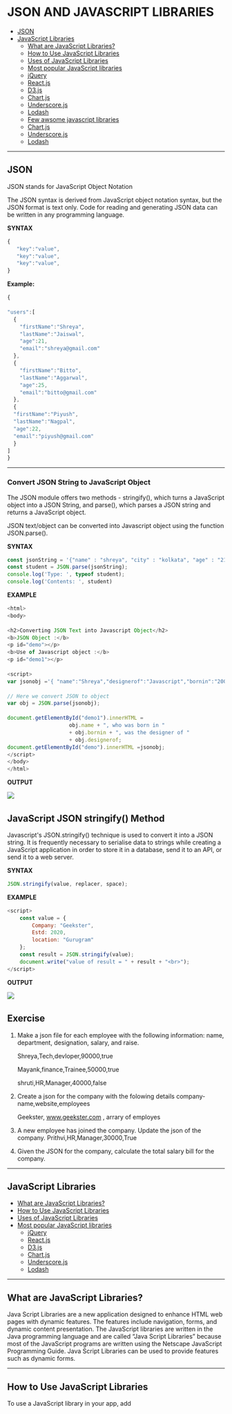 # JSON AND JAVASCRIPT LIBRARIES

- [JSON](#json)
- [JavaScript Libraries](#javascript-libraries)
    - [What are JavaScript Libraries?](#what-is-javascript-libraries)
    - [How to Use JavaScript Libraries](#how-to-use-javascript-libraries)
    - [Uses of JavaScript Libraries](#uses-of-javascript-libraries)
    - [Most popular JavaScript libraries](#below-is-a-list-of-some-of-the-most-popular-JavaScript-libraries)
    - [jQuery](#jQuery)
    - [React.js](#react-js)
    - [D3.js](#d3.js)
    - [Chart.js](#chart.js)
    - [Underscore.js](#underscore.js)
    - [Lodash](#lodash)  
    - [ Few awsome javascript libraries](#few-awsome-javascript-libraries-that-you-can-try-out-by-yourself)  
    - [Chart.js](#chart.js)
    - [Underscore.js](#underscore.js)
    - [Lodash](#lodash)   
 <hr>
 
## JSON  

JSON stands for JavaScript Object Notation

The JSON syntax is derived from JavaScript object notation syntax, but the JSON format is text only. Code for reading and generating JSON data can be written in any programming language.
 
 **SYNTAX**
 
 ```js
 {
    "key":"value",
    "key":"value",
    "key":"value",
}
```

 **Example:**

```js
{

"users":[
  {
    "firstName":"Shreya",
    "lastName":"Jaiswal",
    "age":21,
    "email":"shreya@gmail.com"
  },
  {
    "firstName":"Bitto",
    "lastName":"Aggarwal",
    "age":25,
    "email":"bitto@gmail.com"
  },
  {
  "firstName":"Piyush",
  "lastName":"Nagpal",
  "age":22,
  "email":"piyush@gmail.com"
  }
]
}
```
<hr>

### Convert JSON String to JavaScript Object

The JSON module offers two methods - stringify(), which turns a JavaScript object into a JSON String, and parse(), which parses a JSON string and returns a JavaScript object.

JSON text/object can be converted into Javascript object using the function JSON.parse().

**SYNTAX**

```js
const jsonString = '{"name" : "shreya", "city" : "kolkata", "age" : "21"}';
const student = JSON.parse(jsonString);
console.log('Type: ', typeof student);
console.log('Contents: ', student)
```
**EXAMPLE**

```js
<html>
<body>

<h2>Converting JSON Text into Javascript Object</h2>
<b>JSON Object :</b>
<p id="demo"></p>
<b>Use of Javascript object :</b>
<p id="demo1"></p>

<script>
var jsonobj ='{ "name":"Shreya","designerof":"Javascript","bornin":"2001" }';

// Here we convert JSON to object
var obj = JSON.parse(jsonobj);

document.getElementById("demo1").innerHTML =
					obj.name + ", who was born in "
					+ obj.bornin + ", was the designer of "
					+ obj.designerof;
document.getElementById("demo").innerHTML =jsonobj;
</script>
</body>
</html>
```

**OUTPUT**

![](./image/json1.png)

## JavaScript JSON stringify() Method

Javascript's JSON.stringify() technique is used to convert it into a JSON string. It is frequently necessary to serialise data to strings while creating a JavaScript application in order to store it in a database, send it to an API, or send it to a web server.

**SYNTAX**

```js
JSON.stringify(value, replacer, space);
```

**EXAMPLE**

```js
<script>
	const value = {
		Company: "Geekster",
		Estd: 2020,
		location: "Gurugram"
	};
	const result = JSON.stringify(value);
	document.write("value of result = " + result + "<br>");
</script>
```

**OUTPUT**

![](./image/json2.png)

## Exercise

1. Make a json file for each employee with the following information: name, department, designation, salary, and raise.

   Shreya,Tech,devloper,90000,true
  
   Mayank,finance,Trainee,50000,true
  
   shruti,HR,Manager,40000,false

2. Create a json for the company with the folowing details
   company-name,website,employees 

    Geekster, www.geekster.com , arrary of employes

3. A new employee has joined the company. Update the json of the company.
   Prithvi,HR,Manager,30000,True

4. Given the JSON for the company, calculate the total salary bill for the company.

<hr>

## JavaScript Libraries

- [What are JavaScript Libraries?](#what-is-javascript-libraries)
- [How to Use JavaScript Libraries](#how-to-use-javascript-libraries)
- [Uses of JavaScript Libraries](#uses-of-javascript-libraries)
- [Most popular JavaScript libraries](#below-is-a-list-of-some-of-the-most-popular-JavaScript-libraries)
    - [jQuery](#jQuery)
    - [React.js](#react-js)
    - [D3.js]()
    - [Chart.js]()
    - [Underscore.js]()
    - [Lodash]()

<hr>

## What are JavaScript Libraries?
 
Java Script Libraries are a new application designed to enhance HTML web pages with dynamic features. The features include navigation, forms, and dynamic content presentation. The JavaScript libraries are written in the Java programming language and are called “Java Script Libraries” because most of the JavaScript programs are written using the Netscape JavaScript Programming Guide. Java Script Libraries can be used to provide features such as dynamic forms.

<hr>

## How to Use JavaScript Libraries
To use a JavaScript library in your app, add <script> to the <head> element using the src attribute that references the library source path or the URL.

Read the JavaScript library’s documentation you intend to use for more information and follow the steps provided there.
  
  <hr>
  
## Uses of JavaScript Libraries
  
 - Data Visualization in Maps and Charts
 - DOM Manipulation
 - Data Handling
 - Effective database management
 - Image Effects
 - User Interface and Its Components
 - Animations and Forms
  
  <hr>
  
  ## Below is a list of some of the most popular JavaScript libraries.
  
 # 1. jQuery
  
  jQuery is a JavaScript library for Document Object Model (DOM) manipulation. It is lightweight, cross-browser, and feature-rich. It provides a wide variety of techniques that can be used to manipulate HTML and CSS. In addition, it supports many common event-handling techniques such as key, mouse, focus and blur functions, and Ajax calls.
  
  ## Key points
  
  - It uses CSS3 selectors in manipulating style properties and finding elements.
  - Includes minimalistic API, which is easy to use.
  - Supports an AMD module and is lightweight
  - It is easy for beginners as its syntax is similar to CSS.
  
  <hr>
  
  # 2. React Js
  
  React is a JavaScript library that makes it easy to build user interfaces. React takes a declarative approach to building components that can update and animate on their own as a game engine does. A component is built via JavaScript, then rendered to the page. In addition, a component is reusable in that it can be put into another component (like a panel button), and it can be accessed from anywhere on the page (like a button).
  
  ## Key Points

 - It uses lifecycle methods like render and component DidMount. It allows code execution at specific points during an entity’s lifetime.
 - It supports JavaScript XML (JSX) that combines both JS and HTML.
 - By creating an in-memory cache in a data structure, it uses a virtual DOM.
  
  <hr>
  
  ## 3. D3.js
  
  D3 stands for Data-driven documents. Developers use it for the manipulation of documents based on the data. It was released in the year 2011 under the BSD license.
  
  ## Key Points

 - Supports HTML, CSS, and SVG
 - Has a data-driven approach, manipulates the DOM
 - Allow more comprehensive graphical complexity within high frame rates by reducing overheads
 - Supports a vast number of dynamic behavior and datasets for animations and interaction.
  
 <hr>
  
  ## 4. Chart.js
  
  Chart.js is a flexible and simple library for designers and developers who can add beautiful charts and graphs to their projects in no time. It is open-source and has an MIT license.
  
  ## Key Features
  
  - Elegant and simple to add basic charts and graphs.
  - Results in responsive web pages.
  - Lightweight to load and easy to learn and implement.
  - 8 different types of charts.
  - Great for beginners.
  - Animation capabilities to make pages more interactive.
  - Provide clear visual representations when different datasets are used with the help of mixed chart types.
  - Plot sparse and complex datasets on logarithmic, date, time, or custom scales.
  
  <hr>
  
  ## 5 Underscore.js
  
  Underscore is a JavaScript utility library that provides various functions for typical programming tasks. Jeremy Askenas created it in 2009, released by MIT license. Underscore is a utility-belt library of JavaScript functions. It is a lot like the native JavaScript library, but with one significant difference: it is optimized for javascript on the server, not on the browser. It is not a complete library like jQuery but a set of practical, standard functions either in the jQuery repository or plain javascript. It has functions for Array, Object, String, Math, Date, RegExp, and a few more.
  
  ## Key points

  - has a functional programming design rather than object prototype extensions.
  - It has 100+ functions of 4 different types. The functions to manipulate are:
     - objects
     - arrays
     - both object and arrays
     - other functions.
  
  <hr>
  
  ## 6. Lodash
  
  Lodash is a javascript utility library. It’s often used for functional programming but is a pretty helpful general-purpose utility library – it’s sort of like Underscore.js but just a lot more. It’s a complete utility library for modern JavaScript developers with over 100 different functions included and a few utility functions and data structure helpers. It’s all built on Underscore, so it’s a drop-in replacement with more parts.
  
  ## Key points

  - Helps you write concise JavaScript codes.
  - Simplifies common tasks like debouncing, binding, throttling, math operations, etc.
  - It makes trimming, camel case and uppercase tasks simple
  
  <hr>
  
# Few awsome javascript libraries that you can try out by yourself.
	
## 1. fullPage.js

FullPage.js, an open-source JS toolkit, makes it simple to build one-page or full-screen scrolling webpages. In addition to adding a landscape slider inside your site sections, it is easy to use.

  ## Key points

- Offers a wide range of customization and configuration options.
- Supports JavaScript frameworks like react-fullpage, angular-fullpage, and vue-fullpage.
- Enables both vertical and horizontal scrolling.
- Responsive design that fits the screens of different sizes as well as multiple browsers.
- Auto-scrolling on page loads.
- Video/image lazy load.
	
Click here to learn more about the library [Click me👆](https://alvarotrigo.com/react-fullpage/#page1)
	
![](./images/fullpage.gif)

 <hr>

## 2. Particle.js

A lot of tiny particles moving around and interacting with each other—or with you—have a certain appeal to them. If you are ever in a situation where you need to work with a lot of particles, Particles.js will serve you well. As is evident from the name, it is a JavaScript library that can help you create particle systems.
	
 ## Key points
	
- it is lightweight, easy to use, and gives you a lot of control. 

Click here to learn more about the library [Click me👆](https://github.com/VincentGarreau/particles.js/)
	
![](./images/particle.gif)

<hr>
	
## 3. simpleParallax.js 

simpleParallax.js is a very simple and tiny Vanilla JS library that adds parallax animations on any images.


Click here to learn more about the library [Click me👆](https://simpleparallax.com/)
	
![](./images/parallax.gif)
	
<hr>

	
